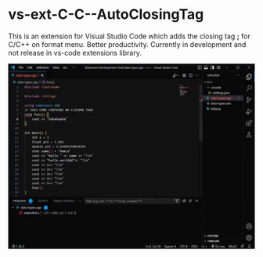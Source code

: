 # vs-ext-C-C--AutoClosingTag

This is an extension for Visual Studio Code which adds the closing tag **;** for C/C++ on format menu.
Better productivity.
Currently in development and not release in vs-code extensions library.

![Alttext](https://github.com/humzasadiq/vs-ext-C-C--AutoClosingTag/blob/main/ezgif.com-video-to-gif.gif)
